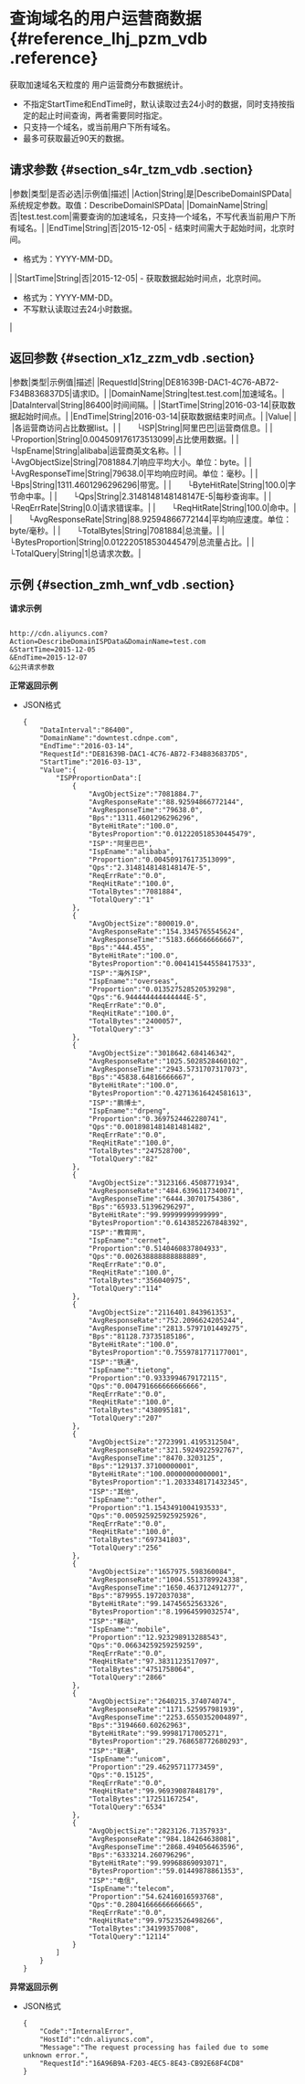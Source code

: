 # 查询域名的用户运营商数据 {#reference_lhj_pzm_vdb .reference}

获取加速域名天粒度的 用户运营商分布数据统计。

-   不指定StartTime和EndTime时，默认读取过去24小时的数据，同时支持按指定的起止时间查询，两者需要同时指定。
-   只支持一个域名，或当前用户下所有域名。
-   最多可获取最近90天的数据。

## 请求参数 {#section_s4r_tzm_vdb .section}

|参数|类型|是否必选|示例值|描述|
|Action|String|是|DescribeDomainISPData|系统规定参数。取值：DescribeDomainISPData|
|DomainName|String|否|test.test.com|需要查询的加速域名，只支持一个域名，不写代表当前用户下所有域名。|
|EndTime|String|否|2015-12-05| -   结束时间需大于起始时间，北京时间。
-   格式为：YYYY-MM-DD。

 |
|StartTime|String|否|2015-12-05| -   获取数据起始时间点，北京时间。
-   格式为：YYYY-MM-DD。
-   不写默认读取过去24小时数据。

 |

## 返回参数 {#section_x1z_zzm_vdb .section}

|参数|类型|示例值|描述|
|RequestId|String|DE81639B-DAC1-4C76-AB72-F34B836837D5|请求ID。|
|DomainName|String|test.test.com|加速域名。|
|DataInterval|String|86400|时间间隔。|
|StartTime|String|2016-03-14|获取数据起始时间点。|
|EndTime|String|2016-03-14|获取数据结束时间点。|
|Value| | |各运营商访问占比数据list。|
|  └ISP|String|阿里巴巴|运营商信息。|
|  └Proportion|String|0.004509176173513099|占比使用数据。|
|  └IspEname|String|alibaba|运营商英文名称。|
|  └AvgObjectSize|String|7081884.7|响应平均大小。单位：byte。|
|  └AvgResponseTime|String|79638.0|平均响应时间。单位：毫秒。|
|  └Bps|String|1311.4601296296296|带宽。|
|  └ByteHitRate|String|100.0|字节命中率。|
|  └Qps|String|2.3148148148148147E-5|每秒查询率。|
|  └ReqErrRate|String|0.0|请求错误率。|
|  └ReqHitRate|String|100.0|命中。|
|  └AvgResponseRate|String|88.92594866772144|平均响应速度。单位：byte/毫秒。|
|  └TotalBytes|String|7081884|总流量。|
|  └BytesProportion|String|0.012220518530445479|总流量占比。|
|  └TotalQuery|String|1|总请求次数。|

## 示例 {#section_zmh_wnf_vdb .section}

**请求示例**

```

http://cdn.aliyuncs.com?Action=DescribeDomainISPData&DomainName=test.com
&StartTime=2015-12-05
&EndTime=2015-12-07
&公共请求参数
```

**正常返回示例**

-   JSON格式

    ```
    {
        "DataInterval":"86400",
        "DomainName":"downtest.cdnpe.com",
        "EndTime":"2016-03-14",
        "RequestId":"DE81639B-DAC1-4C76-AB72-F34B836837D5",
        "StartTime":"2016-03-13",
        "Value":{
            "ISPProportionData":[
                {
                    "AvgObjectSize":"7081884.7",
                    "AvgResponseRate":"88.92594866772144",
                    "AvgResponseTime":"79638.0",
                    "Bps":"1311.4601296296296",
                    "ByteHitRate":"100.0",
                    "BytesProportion":"0.012220518530445479",
                    "ISP":"阿里巴巴",
                    "IspEname":"alibaba",
                    "Proportion":"0.004509176173513099",
                    "Qps":"2.3148148148148147E-5",
                    "ReqErrRate":"0.0",
                    "ReqHitRate":"100.0",
                    "TotalBytes":"7081884",
                    "TotalQuery":"1"
                },
                {
                    "AvgObjectSize":"800019.0",
                    "AvgResponseRate":"154.3345765545624",
                    "AvgResponseTime":"5183.666666666667",
                    "Bps":"444.455",
                    "ByteHitRate":"100.0",
                    "BytesProportion":"0.004141544558417533",
                    "ISP":"海外ISP",
                    "IspEname":"overseas",
                    "Proportion":"0.013527528520539298",
                    "Qps":"6.944444444444444E-5",
                    "ReqErrRate":"0.0",
                    "ReqHitRate":"100.0",
                    "TotalBytes":"2400057",
                    "TotalQuery":"3"
                },
                {
                    "AvgObjectSize":"3018642.684146342",
                    "AvgResponseRate":"1025.5028528460102",
                    "AvgResponseTime":"2943.5731707317073",
                    "Bps":"45838.64816666667",
                    "ByteHitRate":"100.0",
                    "BytesProportion":"0.42713616424581613",
                    "ISP":"鹏博士",
                    "IspEname":"drpeng",
                    "Proportion":"0.3697524462280741",
                    "Qps":"0.0018981481481481482",
                    "ReqErrRate":"0.0",
                    "ReqHitRate":"100.0",
                    "TotalBytes":"247528700",
                    "TotalQuery":"82"
                },
                {
                    "AvgObjectSize":"3123166.4508771934",
                    "AvgResponseRate":"484.6396117340071",
                    "AvgResponseTime":"6444.30701754386",
                    "Bps":"65933.51396296297",
                    "ByteHitRate":"99.99999999999999",
                    "BytesProportion":"0.6143852267848392",
                    "ISP":"教育网",
                    "IspEname":"cernet",
                    "Proportion":"0.5140460837804933",
                    "Qps":"0.002638888888888889",
                    "ReqErrRate":"0.0",
                    "ReqHitRate":"100.0",
                    "TotalBytes":"356040975",
                    "TotalQuery":"114"
                },
                {
                    "AvgObjectSize":"2116401.843961353",
                    "AvgResponseRate":"752.2096624205244",
                    "AvgResponseTime":"2813.5797101449275",
                    "Bps":"81128.73735185186",
                    "ByteHitRate":"100.0",
                    "BytesProportion":"0.7559781771177001",
                    "ISP":"铁通",
                    "IspEname":"tietong",
                    "Proportion":"0.9333994679172115",
                    "Qps":"0.004791666666666666",
                    "ReqErrRate":"0.0",
                    "ReqHitRate":"100.0",
                    "TotalBytes":"438095181",
                    "TotalQuery":"207"
                },
                {
                    "AvgObjectSize":"2723991.4195312504",
                    "AvgResponseRate":"321.5924922592767",
                    "AvgResponseTime":"8470.3203125",
                    "Bps":"129137.37100000001",
                    "ByteHitRate":"100.00000000000001",
                    "BytesProportion":"1.2033348171432345",
                    "ISP":"其他",
                    "IspEname":"other",
                    "Proportion":"1.1543491004193533",
                    "Qps":"0.005925925925925926",
                    "ReqErrRate":"0.0",
                    "ReqHitRate":"100.0",
                    "TotalBytes":"697341803",
                    "TotalQuery":"256"
                },
                {
                    "AvgObjectSize":"1657975.598360084",
                    "AvgResponseRate":"1004.5513789924338",
                    "AvgResponseTime":"1650.463712491277",
                    "Bps":"879955.1972037038",
                    "ByteHitRate":"99.14745652563326",
                    "BytesProportion":"8.19964599032574",
                    "ISP":"移动",
                    "IspEname":"mobile",
                    "Proportion":"12.923298913288543",
                    "Qps":"0.06634259259259259",
                    "ReqErrRate":"0.0",
                    "ReqHitRate":"97.3831123517097",
                    "TotalBytes":"4751758064",
                    "TotalQuery":"2866"
                },
                {
                    "AvgObjectSize":"2640215.374074074",
                    "AvgResponseRate":"1171.525957981939",
                    "AvgResponseTime":"2253.6550352004897",
                    "Bps":"3194660.60262963",
                    "ByteHitRate":"99.99981717005271",
                    "BytesProportion":"29.768658772680293",
                    "ISP":"联通",
                    "IspEname":"unicom",
                    "Proportion":"29.46295711773459",
                    "Qps":"0.15125",
                    "ReqErrRate":"0.0",
                    "ReqHitRate":"99.96939087848179",
                    "TotalBytes":"17251167254",
                    "TotalQuery":"6534"
                },
                {
                    "AvgObjectSize":"2823126.71357933",
                    "AvgResponseRate":"984.184264638081",
                    "AvgResponseTime":"2868.494056463596",
                    "Bps":"6333214.260796296",
                    "ByteHitRate":"99.99968869093071",
                    "BytesProportion":"59.01449878861353",
                    "ISP":"电信",
                    "IspEname":"telecom",
                    "Proportion":"54.62416016593768",
                    "Qps":"0.28041666666666665",
                    "ReqErrRate":"0.0",
                    "ReqHitRate":"99.97523526498266",
                    "TotalBytes":"34199357008",
                    "TotalQuery":"12114"
                }
            ]
        }
    }
    ```


**异常返回示例**

-   JSON格式

    ```
    {
        "Code":"InternalError",
        "HostId":"cdn.aliyuncs.com",
        "Message":"The request processing has failed due to some unknown error.",
        "RequestId":"16A96B9A-F203-4EC5-8E43-CB92E68F4CD8"
    }
    ```


